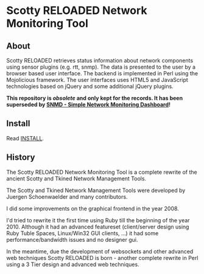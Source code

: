 Scotty RELOADED Network Monitoring Tool
=======================================

About
-----

Scotty RELOADED retrieves status information about network components
using sensor plugins (e.g. rtt, snmp). The data is presented to the user by
a browser based user interface. The backend is implemented in Perl using
the Mojolicious framework. The user interfaces uses HTML5 and JavaScript
technologies based on jQuery and some additional jQuery plugins.

**This repository is *obsolete* and only kept for the records. It has been superseded by [SNMD - Simple Network Monitoring Dashboard](https://github.com/DE-IBH/snmd/)!**


Install
-------

Read [INSTALL](scotty-rel/tree/master/INSTALL.md).


History
-------

The Scotty RELOADED Network Monitoring Tool is a complete rewrite of
the ancient Scotty and Tkined Network Management Tools.

The Scotty and Tkined Network Management Tools were developed by
Juergen Schoenwaelder and many contributors.

I did some improvements on the graphical frontend in the year 2008.

I'd tried to rewrite it the first time using Ruby till the beginning of
the year 2010. Although it had an advanced featureset (client/server
design using Ruby Tuble Spaces, Linux/Win32 GUI clients, ...) it had
some performance/bandwidth issues and no designer gui.

In the meantime, due the development of websockets and other advanced web
techniques Scotty RELOADED is born - another complete rewrite in Perl
using a 3 Tier design and advanced web techniques.
